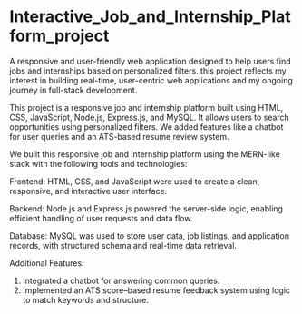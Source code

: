 # Interactive_Job_and_Internship_Platform_project
A responsive and user-friendly web application designed to help users find jobs and internships based on personalized filters. this project reflects my interest in building real-time, user-centric web applications and my ongoing journey in full-stack development.

This project is a responsive job and internship platform built using HTML, CSS, JavaScript, Node.js, Express.js, and MySQL. It allows users to search opportunities using personalized filters. We added features like a chatbot for user queries and an ATS-based resume review system.

We built this responsive job and internship platform using the MERN-like stack with the following tools and technologies:

Frontend:
HTML, CSS, and JavaScript were used to create a clean, responsive, and interactive user interface.

Backend:
Node.js and Express.js powered the server-side logic, enabling efficient handling of user requests and data flow.

Database:
MySQL was used to store user data, job listings, and application records, with structured schema and real-time data retrieval.

Additional Features:
1. Integrated a chatbot for answering common queries.
2. Implemented an ATS score–based resume feedback system using logic to match keywords and structure.

